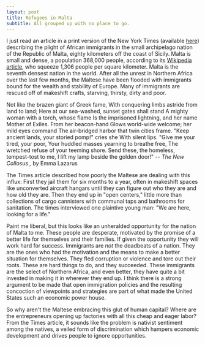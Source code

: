 ```yaml
---
layout: post
title: Refugees in Malta
subtitle: All grouped up with no place to go.
---
```


 I just read an article in a print version of the New York Times (available
 [here](http://www.nytimes.com/2012/09/23/world/europe/malta-struggles-under-wave-of-african-migrants.html?ref=world))
 describing the plight of African immigrants in the small archipelago nation
 of the Republic of Malta,  eighty kilometers off the coast of
 Sicily. Malta is small and dense, a population 368,000 people, according to its
 [Wikipedia article](http://en.wikipedia.org/wiki/Malta), who squeeze
 1,306 people per square kilometer. Malta is the seventh
 densest nation in the world. After all the unrest in Northern Africa over the
last few months, the Maltese have been flooded with immigrants bound for the
wealth and stability of Europe. Many of immigrants are rescued off of makeshift
crafts, starving, thirsty, dirty and poor.

<div class="poem">
	Not like the brazen giant of Greek fame,
	With conquering limbs astride from land to land;
	Here at our sea-washed, sunset gates shall stand
	A mighty woman with a torch, whose flame
	Is the imprisoned lightning, and her name
	Mother of Exiles. From her beacon-hand
	Glows world-wide welcome; her mild eyes command
	The air-bridged harbor that twin cities frame.
	"Keep ancient lands, your storied pomp!" cries she
	With silent lips. "Give me your tired, your poor,
	Your huddled masses yearning to breathe free,
	The wretched refuse of your teeming shore.
	Send these, the homeless, tempest-tost to me,
	I lift my lamp beside the golden door!"
	-- <em> The New Collosus ,</em> by Emma Lazarus
</div>

The Times article described how poorly the Maltese are dealing with this
influx: First they jail them for six months to a year, often in makeshift
spaces like unconverted aircraft hangars until they can figure out who they are
and how old they are. Then they end up in "open centers," little more than
collections of cargo cannisters with communal taps and bathrooms for
sanitation. The times interviewed one plaintive young man: "We are here, looking
for a life."

Paint me liberal, but this looks like an unheralded opportunity for the nation
of Malta to me. These people are desperate, motivated by the promise of a
better life for themselves and their families. If given the opportunity they
will work hard for success. Immigrants are *not* the deadbeats of a nation.
They are the ones who had the motivation and the means to make a better
situation for themselves. They fled corruption or violence and tore out their
roots. These are hard things to do, and they succeeded. These immigrants are
the select of Northern Africa, and even better, they have quite a bit invested
in making it in wherever they end up. I think there is a strong argument to be
made that open immigration policies and the resulting concoction of viewpoints
and strategies are part of what made the United States such an economic power
house. 

So why aren't the Maltese embracing this glut of human capital? Where are the
entrepreneurs opening up factories with all this cheap and eager labor? From
the Times article, it sounds like the problem is nativist sentiment among the
natives, a veiled form of discrimination which hampers economic development and
drives people to ignore opportunities.  
